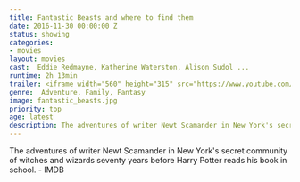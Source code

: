 ```yaml
---
title: Fantastic Beasts and where to find them
date: 2016-11-30 00:00:00 Z
status: showing
categories:
- movies
layout: movies
cast:  Eddie Redmayne, Katherine Waterston, Alison Sudol ...
runtime: 2h 13min
trailer: <iframe width="560" height="315" src="https://www.youtube.com/embed/ViuDsy7yb8M" frameborder="0" allowfullscreen></iframe>
genre:  Adventure, Family, Fantasy
image: fantastic_beasts.jpg
priority: top
age: latest
description: The adventures of writer Newt Scamander in New York's secret community of witches and wizards seventy years before Harry Potter reads his book in school.
---
```


The adventures of writer Newt Scamander in New York's secret community of witches and wizards seventy years before Harry Potter reads his book in school. - IMDB
